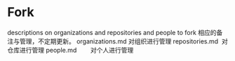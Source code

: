 # Fork
descriptions on organizations and repositories and people to fork
相应的备注与管理，不定期更新。
organizations.md 对组织进行管理
repositories.md  对仓库进行管理
people.md        对个人进行管理
